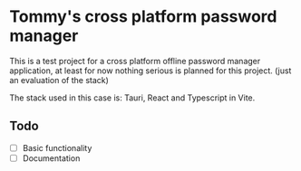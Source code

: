 # Tommy's cross platform password manager

This is a test project for a cross platform offline password manager application, at least for now nothing serious is planned for this project. (just an evaluation of the stack)

The stack used in this case is: Tauri, React and Typescript in Vite.

## Todo

- [ ] Basic functionality
- [ ] Documentation
